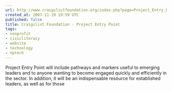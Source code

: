 ```yaml
---
url: http://www.craigslistfoundation.org/index.php?page=Project_Entry_Point
created_at: 2007-11-19 19:59 UTC
published: false
title: Craigslist Foundation - Project Entry Point
tags:
- nonprofit
- civicliteracy
- website
- technology
- nptech
---
```


Project Entry Point will include pathways and markers useful to emerging leaders and to anyone wanting to become engaged quickly and efficiently in the sector. In addition, it will be an indispensable resource for established leaders, as well as for those
